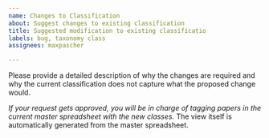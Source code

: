 ```yaml
---
name: Changes to Classification
about: Suggest changes to existing classification
title: Suggested modification to existing classificatio
labels: bug, taxonomy class
assignees: maxpascher

---
```


Please provide a detailed description of why the changes 
are required and why the current classification does not 
capture what the proposed change would. 

*If your request gets approved, you will be in charge of 
tagging papers in the current master spreadsheet with the 
new classes.* The view itself is automatically generated 
from the master spreadsheet.

